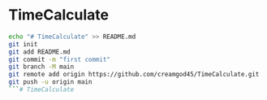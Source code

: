# TimeCalculate
```sh
echo "# TimeCalculate" >> README.md
git init
git add README.md
git commit -m "first commit"
git branch -M main
git remote add origin https://github.com/creamgod45/TimeCalculate.git
git push -u origin main
```# TimeCalculate
